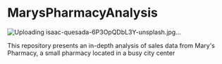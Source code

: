 # MarysPharmacyAnalysis
![Uploading isaac-quesada-6P3OpQDbL3Y-unsplash.jpg…]()

This repository presents an in-depth analysis of sales data from Mary's Pharmacy, a small pharmacy located in a busy city center
